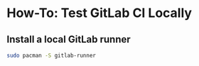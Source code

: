 # How-To: Test GitLab CI Locally

## Install a local GitLab runner

```bash
sudo pacman -S gitlab-runner
```
